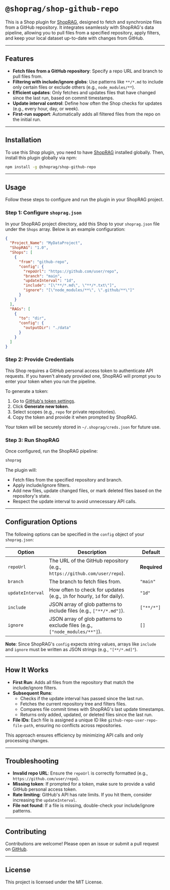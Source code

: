 # `@shoprag/shop-github-repo`

This is a Shop plugin for [ShopRAG](https://github.com/shoprag/core), designed to fetch and synchronize files from a GitHub repository. It integrates seamlessly with ShopRAG's data pipeline, allowing you to pull files from a specified repository, apply filters, and keep your local dataset up-to-date with changes from GitHub.

---

## Features

- **Fetch files from a GitHub repository**: Specify a repo URL and branch to pull files from.
- **Filtering with include/ignore globs**: Use patterns like `**/*.md` to include only certain files or exclude others (e.g., `node_modules/**`).
- **Efficient updates**: Only fetches and updates files that have changed since the last run, based on commit timestamps.
- **Update interval control**: Define how often the Shop checks for updates (e.g., every hour, day, or week).
- **First-run support**: Automatically adds all filtered files from the repo on the initial run.

---

## Installation

To use this Shop plugin, you need to have [ShopRAG](https://github.com/shoprag/core) installed globally. Then, install this plugin globally via npm:

```bash
npm install -g @shoprag/shop-github-repo
```

---

## Usage

Follow these steps to configure and run the plugin in your ShopRAG project.

### Step 1: Configure `shoprag.json`

In your ShopRAG project directory, add this Shop to your `shoprag.json` file under the `Shops` array. Below is an example configuration:

```json
{
  "Project_Name": "MyDataProject",
  "ShopRAG": "1.0",
  "Shops": [
    {
      "from": "github-repo",
      "config": {
        "repoUrl": "https://github.com/user/repo",
        "branch": "main",
        "updateInterval": "1d",
        "include": "[\"**/*.md\", \"**/*.txt\"]",
        "ignore": "[\"node_modules/**\", \".github/**\"]"
      }
    }
  ],
  "RAGs": [
    {
      "to": "dir",
      "config": {
        "outputDir": "./data"
      }
    }
  ]
}
```

### Step 2: Provide Credentials

This Shop requires a GitHub personal access token to authenticate API requests. If you haven't already provided one, ShopRAG will prompt you to enter your token when you run the pipeline.

To generate a token:
1. Go to [GitHub's token settings](https://github.com/settings/tokens).
2. Click **Generate new token**.
3. Select scopes (e.g., `repo` for private repositories).
4. Copy the token and provide it when prompted by ShopRAG.

Your token will be securely stored in `~/.shoprag/creds.json` for future use.

### Step 3: Run ShopRAG

Once configured, run the ShopRAG pipeline:

```bash
shoprag
```

The plugin will:
- Fetch files from the specified repository and branch.
- Apply include/ignore filters.
- Add new files, update changed files, or mark deleted files based on the repository's state.
- Respect the update interval to avoid unnecessary API calls.

---

## Configuration Options

The following options can be specified in the `config` object of your `shoprag.json`:

| Option          | Description                                                                 | Default       |
|-----------------|-----------------------------------------------------------------------------|---------------|
| `repoUrl`       | The URL of the GitHub repository (e.g., `https://github.com/user/repo`).    | **Required**  |
| `branch`        | The branch to fetch files from.                                             | `"main"`      |
| `updateInterval`| How often to check for updates (e.g., `1h` for hourly, `1d` for daily).     | `"1d"`        |
| `include`       | JSON array of glob patterns to include files (e.g., `["**/*.md"]`).         | `["**/*"]`    |
| `ignore`        | JSON array of glob patterns to exclude files (e.g., `["node_modules/**"]`). | `[]`          |

**Note**: Since ShopRAG's `config` expects string values, arrays like `include` and `ignore` must be written as JSON strings (e.g., `"[**/*.md]"`).

---

## How It Works

- **First Run**: Adds all files from the repository that match the include/ignore filters.
- **Subsequent Runs**:
  - Checks if the update interval has passed since the last run.
  - Fetches the current repository tree and filters files.
  - Compares file commit times with ShopRAG's last update timestamps.
  - Returns only added, updated, or deleted files since the last run.
- **File IDs**: Each file is assigned a unique ID like `github-repo-user-repo-file-path`, ensuring no conflicts across repositories.

This approach ensures efficiency by minimizing API calls and only processing changes.

---

## Troubleshooting

- **Invalid repo URL**: Ensure the `repoUrl` is correctly formatted (e.g., `https://github.com/user/repo`).
- **Missing token**: If prompted for a token, make sure to provide a valid GitHub personal access token.
- **Rate limiting**: GitHub's API has rate limits. If you hit them, consider increasing the `updateInterval`.
- **File not found**: If a file is missing, double-check your include/ignore patterns.

---

## Contributing

Contributions are welcome! Please open an issue or submit a pull request on [GitHub](https://github.com/shoprag/shop-github-repo).

---

## License

This project is licensed under the MIT License.
